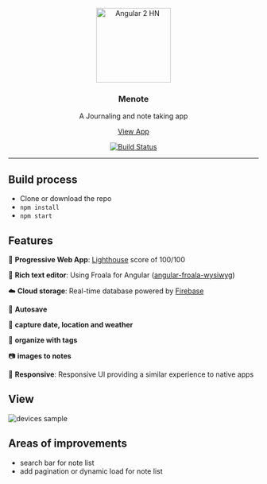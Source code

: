 <p align="center">
  <a href="https://menote.ca">
    <img alt="Angular 2 HN" title="Angular 2 HN" src="https://github.com/dpetla/ng-journal-app/blob/master/src/assets/images/menote_logo.png" width="150">
  </a>
</p>
<h3 align="center">Menote</h3>
<p align="center">
  A Journaling and note taking app
</p>

<p align="center">
  <a href="https://menote.ca">View App</a>
</p>

<p align="center">
  <a href="https://travis-ci.org/dpetla/ng-journal-app">
    <img alt="Build Status" src="https://travis-ci.org/dpetla/ng-journal-app.svg?branch=master">
  </a>
</p>

---
## Build process

 - Clone or download the repo
 - `npm install`
 - `npm start`
 
## Features

:rocket: **Progressive Web App**: [Lighthouse](https://github.com/GoogleChrome/lighthouse) score of 100/100

:pencil: **Rich text editor**: Using Froala for Angular ([angular-froala-wysiwyg](https://github.com/froala/angular-froala-wysiwyg))

:cloud: **Cloud storage**: Real-time database powered by [Firebase](https://github.com/firebase)

:floppy_disk: **Autosave**

:date: **capture date, location and weather**

:bookmark_tabs: **organize with tags**

:camera: **images to notes**

:iphone: **Responsive**: Responsive UI providing a similar experience to native apps



## View

![devices sample](https://github.com/dpetla/ng-journal-app/blob/master/src/assets/images/devices_sample_opt-min.png)


## Areas of improvements

- search bar for note list
- add pagination or dynamic load for note list
